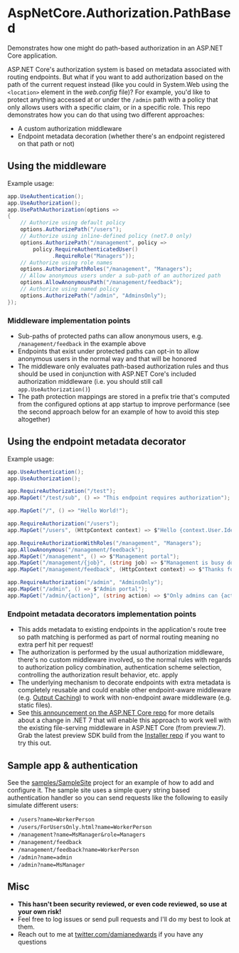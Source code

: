 # AspNetCore.Authorization.PathBased

Demonstrates how one might do path-based authorization in an ASP.NET Core application.

ASP.NET Core's authorization system is based on metadata associated with routing endpoints. But what if you want to add authorization based on the path of the current request instead (like you could in System.Web using the `<location>` element in the *web.config* file)? For example, you'd like to protect anything accessed at or under the `/admin` path with a policy that only allows users with a specific claim, or in a specific role. This repo demonstrates how you can do that using two different approaches:

- A custom authorization middleware
- Endpoint metadata decoration (whether there's an endpoint registered on that path or not)

## Using the middleware

Example usage:

```csharp
app.UseAuthentication();
app.UseAuthorization();
app.UsePathAuthorization(options =>
{
    // Authorize using default policy
    options.AuthorizePath("/users");
    // Authorize using inline-defined policy (net7.0 only)
    options.AuthorizePath("/management", policy =>
        policy.RequireAuthenticatedUser()
              .RequireRole("Managers"));
    // Authorize using role names
    options.AuthorizePathRoles("/management", "Managers");
    // Allow anonymous users under a sub-path of an authorized path
    options.AllowAnonymousPath("/management/feedback");
    // Authorize using named policy
    options.AuthorizePath("/admin", "AdminsOnly");
});
```

### Middleware implementation points

- Sub-paths of protected paths can allow anonymous users, e.g. `/management/feedback` in the example above
- Endpoints that exist under protected paths can opt-in to allow anonymous users in the normal way and that will be honored
- The middleware only evaluates path-based authorization rules and thus should be used in conjunction with ASP.NET Core's included authorization middleware (i.e. you should still call `app.UseAuthorization()`)
- The path protection mappings are stored in a prefix trie that's computed from the configured options at app startup to improve performance (see the second approach below for an example of how to avoid this step altogether)

## Using the endpoint metadata decorator

Example usage:

```csharp
app.UseAuthentication();
app.UseAuthorization();

app.RequireAuthorization("/test");
app.MapGet("/test/sub", () => "This endpoint requires authorization");

app.MapGet("/", () => "Hello World!");

app.RequireAuthorization("/users");
app.MapGet("/users", (HttpContext context) => $"Hello {context.User.Identity?.Name ?? "[unknown]"}!");

app.RequireAuthorizationWithRoles("/management", "Managers");
app.AllowAnonymous("/management/feedback");
app.MapGet("/management", () => $"Management portal");
app.MapGet("/management/{job}", (string job) => $"Management is busy doing the following job: {job}");
app.MapGet("/management/feedback", (HttpContext context) => $"Thanks for your feedback {context.User.Identity?.Name}");

app.RequireAuthorization("/admin", "AdminsOnly");
app.MapGet("/admin", () => $"Admin portal");
app.MapGet("/admin/{action}", (string action) => $"Only admins can {action} and you're an admin so you can {action}.");
```

### Endpoint metadata decorators implementation points

- This adds metadata to existing endpoints in the application's route tree so path matching is performed as part of normal routing meaning no extra perf hit per request!
- The authorization is performed by the usual authorization middleware, there's no custom middleware involved, so the normal rules with regards to authorization policy combination, authentication scheme selection, controlling the authorization result behavior, etc. apply
- The underlying mechanism to decorate endpoints with extra metadata is completely reusable and could enable other endpoint-aware middleware (e.g. [Output Caching](https://devblogs.microsoft.com/dotnet/asp-net-core-updates-in-dotnet-7-preview-6/#output-caching-middleware)) to work with non-endpoint aware middleware (e.g. static files).
- See [this announcement on the ASP.NET Core repo](https://github.com/aspnet/Announcements/issues/488) for more details about a change in .NET 7 that will enable this approach to work well with the existing file-serving middleware in ASP.NET Core (from preview.7). Grab the latest preview SDK build from the [Installer repo](https://github.com/dotnet/installer#table) if you want to try this out.

## Sample app & authentication

See the [samples/SampleSite](samples/SampleSite) project for an example of how to add and configure it. The sample site uses a simple query string based authentication handler so you can send requests like the following to easily simulate different users:

- `/users?name=WorkerPerson`
- `/users/ForUsersOnly.html?name=WorkerPerson`
- `/management?name=MsManager&role=Managers`
- `/management/feedback`
- `/management/feedback?name=WorkerPerson`
- `/admin?name=admin`
- `/admin?name=MsManager`

## Misc

- **This hasn't been security reviewed, or even code reviewed, so use at your own risk!**
- Feel free to log issues or send pull requests and I'll do my best to look at them.
- Reach out to me at [twitter.com/damianedwards](https://twitter.com/damianedwards) if you have any questions
